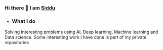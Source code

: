 ### Hi there 👋 I am [Siddu](https://www.linkedin.com/in/swamy-ks-b3739955/)
- ### What I do

Solving interesting problems using AI, Deep learning, Machine learning and Data science.
Some interesting work I have done is part of my private repositories


<!--
**creative-swamy/creative-swamy** is a ✨ _special_ ✨ repository because its `README.md` (this file) appears on your GitHub profile.

Here are some ideas to get you started:


- 🌱 I’m currently learning ...
- 👯 I’m looking to collaborate on ...
- 🤔 I’m looking for help with ...
- 💬 Ask me about ...
- 📫 How to reach me: ...
- 😄 Pronouns: ...
- ⚡ Fun fact: ...
-->
